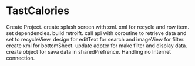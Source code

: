# TastCalories
Create Project.
create splash screen with xml.
xml for recycle and row item.
set dependencies.
build retroift.
call api with coroutine to retrieve data and set to recycleView.
design for editText for search and imageView for filter.
create xml for bottomSheet.
update adpter for make filter and display data.
create object for sava data in sharedPrefrence.
Handling no Internet connection.
